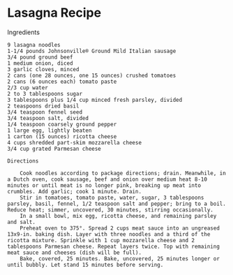 # Lasagna Recipe


Ingredients

    9 lasagna noodles
    1-1/4 pounds Johnsonville® Ground Mild Italian sausage
    3/4 pound ground beef
    1 medium onion, diced
    3 garlic cloves, minced
    2 cans (one 28 ounces, one 15 ounces) crushed tomatoes
    2 cans (6 ounces each) tomato paste
    2/3 cup water
    2 to 3 tablespoons sugar
    3 tablespoons plus 1/4 cup minced fresh parsley, divided
    2 teaspoons dried basil
    3/4 teaspoon fennel seed
    3/4 teaspoon salt, divided
    1/4 teaspoon coarsely ground pepper
    1 large egg, lightly beaten
    1 carton (15 ounces) ricotta cheese
    4 cups shredded part-skim mozzarella cheese
    3/4 cup grated Parmesan cheese

    Directions

        Cook noodles according to package directions; drain. Meanwhile, in a Dutch oven, cook sausage, beef and onion over medium heat 8-10 minutes or until meat is no longer pink, breaking up meat into crumbles. Add garlic; cook 1 minute. Drain.
        Stir in tomatoes, tomato paste, water, sugar, 3 tablespoons parsley, basil, fennel, 1/2 teaspoon salt and pepper; bring to a boil. Reduce heat; simmer, uncovered, 30 minutes, stirring occasionally.
        In a small bowl, mix egg, ricotta cheese, and remaining parsley and salt.
        Preheat oven to 375°. Spread 2 cups meat sauce into an ungreased 13x9-in. baking dish. Layer with three noodles and a third of the ricotta mixture. Sprinkle with 1 cup mozzarella cheese and 2 tablespoons Parmesan cheese. Repeat layers twice. Top with remaining meat sauce and cheeses (dish will be full).
        Bake, covered, 25 minutes. Bake, uncovered, 25 minutes longer or until bubbly. Let stand 15 minutes before serving.
